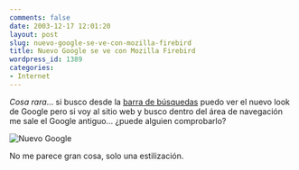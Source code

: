 ```yaml
---
comments: false
date: 2003-12-17 12:01:20
layout: post
slug: nuevo-google-se-ve-con-mozilla-firebird
title: Nuevo Google se ve con Mozilla Firebird
wordpress_id: 1389
categories:
- Internet
---
```


_Cosa rara_… si busco desde la [barra de búsquedas](/utilidades/firebird/caracteristicas/) puedo ver el nuevo look de Google pero si voy al sitio web y busco dentro del área de navegación me sale el Google antiguo… ¿puede alguien comprobarlo?





![Nuevo Google](http://www.minid.net/images/nuevo-google.png)





No me parece gran cosa, solo una estilización.




 
